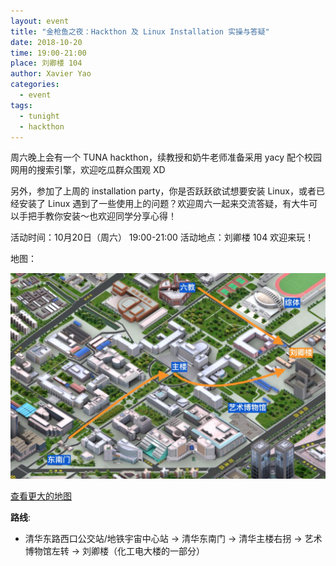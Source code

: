 ```yaml
---
layout: event
title: "金枪鱼之夜：Hackthon 及 Linux Installation 实操与答疑"
date: 2018-10-20
time: 19:00-21:00
place: 刘卿楼 104
author: Xavier Yao
categories:
  - event
tags:
  - tunight
  - hackthon
---
```


周六晚上会有一个 TUNA hackthon，续教授和奶牛老师准备采用 yacy 配个校园网用的搜索引擎，欢迎吃瓜群众围观 XD

另外，参加了上周的 installation party，你是否跃跃欲试想要安装 Linux，或者已经安装了 Linux 遇到了一些使用上的问题？欢迎周六一起来交流答疑，有大牛可以手把手教你安装～也欢迎同学分享心得！

活动时间：10月20日（周六） 19:00-21:00   活动地点：刘卿楼 104  欢迎来玩！

地图：

![](/assets/img/events/map_liuqing.jpg)

<a class="hidden-xs" href="https://www.openstreetmap.org/#map=17/40.00177/116.32904">查看更大的地图</a>

**路线**:

- 清华东路西口公交站/地铁宇宙中心站 -> 清华东南门 -> 清华主楼右拐 -> 艺术博物馆左转 -> 刘卿楼（化工电大楼的一部分）
